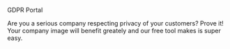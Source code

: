 GDPR Portal

Are you a serious company respecting privacy of your customers? Prove it! Your company image will benefit greately and our free tool makes is super easy.
